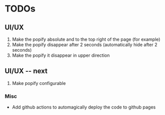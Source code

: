 # TODOs

## UI/UX
1. Make the popify absolute and to the top right of the page (for example)
2. Make the popify disappear after 2 seconds (automatically hide after 2 seconds)
3. Make the popify it disappear in upper direction


## UI/UX -- next
1. Make popify configurable


### Misc
- Add github actions to automagically deploy the code to github pages